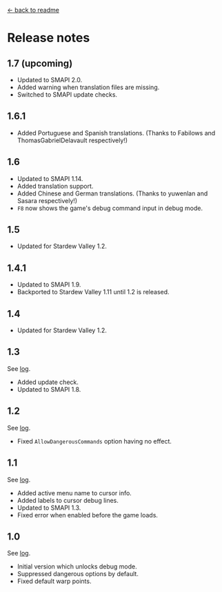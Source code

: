 [← back to readme](README.md)

# Release notes
## 1.7 (upcoming)
* Updated to SMAPI 2.0.
* Added warning when translation files are missing.
* Switched to SMAPI update checks.

## 1.6.1
* Added Portuguese and Spanish translations. (Thanks to Fabilows and ThomasGabrielDelavault respectively!)

## 1.6
* Updated to SMAPI 1.14.
* Added translation support.
* Added Chinese and German translations. (Thanks to yuwenlan and Sasara respectively!)
* `F8` now shows the game's debug command input in debug mode.

## 1.5
* Updated for Stardew Valley 1.2.

## 1.4.1
* Updated to SMAPI 1.9.
* Backported to Stardew Valley 1.11 until 1.2 is released.

## 1.4
* Updated for Stardew Valley 1.2.

## 1.3
See [log](https://github.com/Pathoschild/StardewMods/compare/640f34be5d6f80ca8f2924853537a8d8d1b145bd...debug-mode/1.3).

* Added update check.
* Updated to SMAPI 1.8.

## 1.2
See [log](https://github.com/Pathoschild/StardewMods/compare/debug-mode/1.1...debug-mode/1.2).

* Fixed `AllowDangerousCommands` option having no effect.

## 1.1
See [log](https://github.com/Pathoschild/StardewMods/compare/debug-mode/1.0...debug-mode/1.1).

* Added active menu name to cursor info.
* Added labels to cursor debug lines.
* Updated to SMAPI 1.3.
* Fixed error when enabled before the game loads.

## 1.0
See [log](https://github.com/Pathoschild/StardewMods/compare/9bb5254c787722f0e2022976ebbf064c07ebc1e9...debug-mode/1.0).

* Initial version which unlocks debug mode.
* Suppressed dangerous options by default.
* Fixed default warp points.
